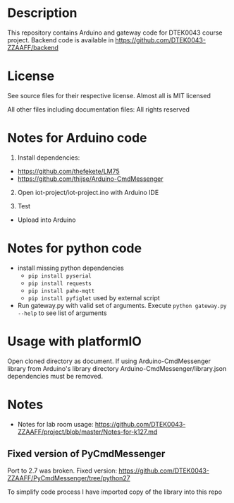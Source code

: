 # Description
This repository contains Arduino and gateway code for DTEK0043 course project.
Backend code is available in https://github.com/DTEK0043-ZZAAFF/backend

# License
See source files for their respective license. Almost all is MIT licensed

All other files including documentation files: All rights reserved

# Notes for Arduino code
1) Install dependencies:
 * https://github.com/thefekete/LM75
 * https://github.com/thijse/Arduino-CmdMessenger

2) Open iot-project/iot-project.ino with Arduino IDE

3) Test
 * Upload into Arduino

# Notes for python code
 * install missing python dependencies
   * `pip install pyserial`
   * `pip install requests`
   * `pip install paho-mqtt`
   * `pip install pyfiglet` used by external script
 * Run gateway.py with valid set of arguments. Execute `python gateway.py --help`
   to see list of arguments

# Usage with platformIO
Open cloned directory as document. If using Arduino-CmdMessenger library from
Arduino's library directory Arduino-CmdMessenger/library.json dependencies must
be removed.

# Notes
* Notes for lab room usage: https://github.com/DTEK0043-ZZAAFF/project/blob/master/Notes-for-k127.md

## Fixed version of PyCmdMessenger
Port to 2.7 was broken. Fixed version: https://github.com/DTEK0043-ZZAAFF/PyCmdMessenger/tree/python27

To simplify code process I have imported copy of the library into this repo
